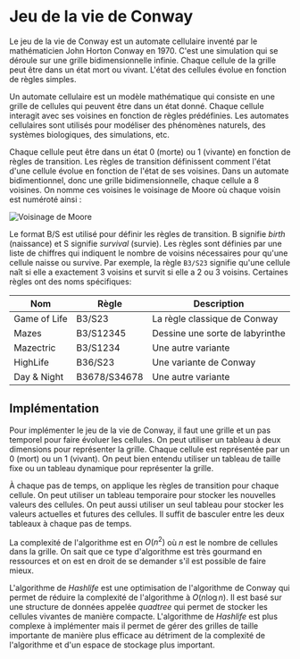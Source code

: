 # Jeu de la vie de Conway

Le jeu de la vie de Conway est un automate cellulaire inventé par le mathématicien John Horton Conway en 1970. C'est une simulation qui se déroule sur une grille bidimensionnelle infinie. Chaque cellule de la grille peut être dans un état mort ou vivant. L'état des cellules évolue en fonction de règles simples.

Un automate cellulaire est un modèle mathématique qui consiste en une grille de cellules qui peuvent être dans un état donné. Chaque cellule interagit avec ses voisines en fonction de règles prédéfinies. Les automates cellulaires sont utilisés pour modéliser des phénomènes naturels, des systèmes biologiques, des simulations, etc.

Chaque cellule peut être dans un état 0 (morte) ou 1 (vivante) en fonction de règles de transition. Les règles de transition définissent comment l'état d'une cellule évolue en fonction de l'état de ses voisines. Dans un automate bidimentionnel, donc une grille bidimensionnelle, chaque cellule a 8 voisines. On nomme ces voisines le voisinage de Moore où chaque voisin est numéroté ainsi :

![Voisinage de Moore](/assets/images/moore-neighbors.drawio)

Le format B/S est utilisé pour définir les règles de transition. B signifie *birth* (naissance) et S signifie *survival* (survie). Les règles sont définies par une liste de chiffres qui indiquent le nombre de voisins nécessaires pour qu'une cellule naisse ou survive. Par exemple, la règle `B3/S23` signifie qu'une cellule naît si elle a exactement 3 voisins et survit si elle a 2 ou 3 voisins. Certaines règles ont des noms spécifiques:

| Nom          | Règle        | Description                     |
| ------------ | ------------ | ------------------------------- |
| Game of Life | B3/S23       | La règle classique de Conway    |
| Mazes        | B3/S12345    | Dessine une sorte de labyrinthe |
| Mazectric    | B3/S1234     | Une autre variante              |
| HighLife     | B36/S23      | Une variante de Conway          |
| Day & Night  | B3678/S34678 | Une autre variante              |

## Implémentation

Pour implémenter le jeu de la vie de Conway, il faut une grille et un pas temporel pour faire évoluer les cellules. On peut utiliser un tableau à deux dimensions pour représenter la grille. Chaque cellule est représentée par un 0 (mort) ou un 1 (vivant). On peut bien entendu utiliser un tableau de taille fixe ou un tableau dynamique pour représenter la grille.

À chaque pas de temps, on applique les règles de transition pour chaque cellule. On peut utiliser un tableau temporaire pour stocker les nouvelles valeurs des cellules. On peut aussi utiliser un seul tableau pour stocker les valeurs actuelles et futures des cellules. Il suffit de basculer entre les deux tableaux à chaque pas de temps.

La complexité de l'algorithme est en $O(n^2)$ où $n$ est le nombre de cellules dans la grille. On sait que ce type d'algorithme est très gourmand en ressources et on est en droit de se demander s'il est possible de faire mieux.

L'algorithme de *Hashlife* est une optimisation de l'algorithme de Conway qui permet de réduire la complexité de l'algorithme à $O(n \log n)$. Il est basé sur une structure de données appelée *quadtree* qui permet de stocker les cellules vivantes de manière compacte. L'algorithme de *Hashlife* est plus complexe à implémenter mais il permet de gérer des grilles de taille importante de manière plus efficace au détriment de la complexité de l'algorithme et d'un espace de stockage plus important.
